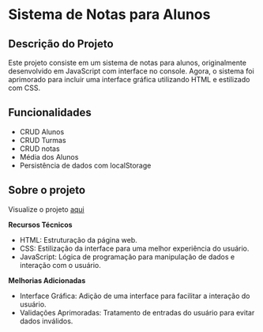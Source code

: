 # Sistema de Notas para Alunos

## Descrição do Projeto

Este projeto consiste em um sistema de notas para alunos, originalmente desenvolvido em JavaScript com interface no console. Agora, o sistema foi aprimorado para incluir uma interface gráfica utilizando HTML e estilizado com CSS.

## Funcionalidades

- CRUD Alunos
- CRUD Turmas
- CRUD notas
- Média dos Alunos
- Persistência de dados com localStorage

## Sobre o projeto

Visualize o projeto [aqui](https://s-muriluu.github.io/sistema-de-notas/)

__Recursos Técnicos__
- HTML: Estruturação da página web.
- CSS: Estilização da interface para uma melhor experiência do usuário.
- JavaScript: Lógica de programação para manipulação de dados e interação com o usuário.

__Melhorias Adicionadas__
- Interface Gráfica: Adição de uma interface para facilitar a interação do usuário.
- Validações Aprimoradas: Tratamento de entradas do usuário para evitar dados inválidos.

